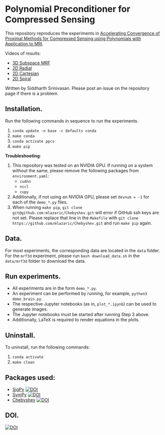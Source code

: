 # Polynomial Preconditioner for Compressed Sensing

This repository reproduces the experiments in
[Accelerating Convergence of Proximal Methods for Compressed Sensing using
Polynomials with Application to MRI](https://arxiv.org/abs/2204.10252).

Videos of results:
  - [3D Subspace MRF](https://raw.githubusercontent.com/sidward/ppcs/main/videos/mrf.mp4)
  - [2D Radial](https://raw.githubusercontent.com/sidward/ppcs/main/videos/radial.mp4)
  - [2D Cartesian](https://raw.githubusercontent.com/sidward/ppcs/main/videos/brain.mp4)
  - [2D Spiral](https://raw.githubusercontent.com/sidward/ppcs/main/videos/spiral.mp4)

Written by Siddharth Srinivasan. Please post an issue on the repository
page if there is a problem.

## Installation.

Run the following commands in sequence to run the experiments.

1. `conda update -n base -c defaults conda`
2. `make conda`
3. `conda activate ppcs`
4. `make pip`

**Troubleshooting**:

1. This repository was tested on an NVIDIA GPU. If running on a system without the same, please remove the following packages from `environment.yaml`:
   - `cudnn`
   - `nccl`
   - `cupy`
2. Additionally, if not using an NVIDIA GPU, please set `devnum = -1` for each of the `demo_*.py` files.
3. When running `make pip`, `git clone git@github.com:mlazaric/Chebyshev.git` will error if GitHub ssh keys are not set. Please replace that line in the `Makefile` with `git clone https://github.com/mlazaric/Chebyshev.git` and run `make pip` again.

## Data.

For most experiments, the corresponding data are located in the `data`
folder.
For the `mrf3d` experiment, please run `bash download_data.sh` in the
`data/mrf3d` folder to download the data.

## Run experiments.

- All experiments are in the form `demo_*.py`.
- An experiment can be performed by running, for example, `python3 demo_brain.py`.
- The respective Jupyter notebooks (as in, `plot_*.ipynb`) can be used to generate images.
- The Jupyter notebooks must be started after running Step 3 above.
- Additionally, LaTeX is required to render equations in the plots.

## Uninstall.

To uninstall, run the following commands:

1. `conda activate`
2. `make clean`

## Packages used:

- [SigPy](https://github.com/mikgroup/sigpy) [![DOI](https://zenodo.org/badge/139635485.svg)](https://zenodo.org/badge/latestdoi/139635485)
- [SymPy](https://github.com/sympy/sympy) [![DOI](https://zenodo.org/badge/DOI/10.5281/zenodo.5558034.svg)](https://doi.org/10.5281/zenodo.5558034)
- [Chebyshev](https://github.com/mlazaric/Chebyshev) [![DOI](https://zenodo.org/badge/DOI/10.5281/zenodo.5831845.svg)](https://doi.org/10.5281/zenodo.5831845)

## DOI.
[![DOI](https://zenodo.org/badge/452385092.svg)](https://zenodo.org/badge/latestdoi/452385092)

